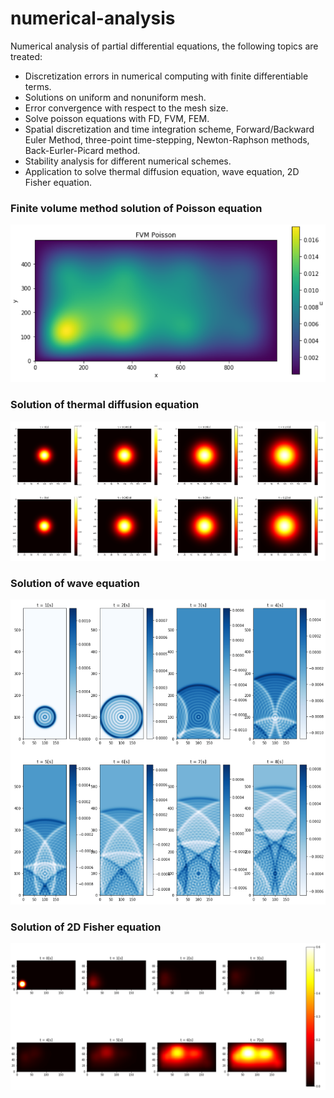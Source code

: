 # numerical-analysis
Numerical analysis of partial differential equations, the following topics are treated:
- Discretization errors in numerical computing with finite differentiable terms.
- Solutions on uniform and nonuniform mesh.
- Error convergence with respect to the mesh size.
- Solve poisson equations with FD, FVM, FEM.
- Spatial discretization and time integration scheme, Forward/Backward Euler Method, three-point time-stepping, Newton-Raphson methods, Back-Eurler-Picard method.
- Stability analysis for different numerical schemes.
- Application to solve thermal diffusion equation, wave equation, 2D Fisher equation.

### Finite volume method solution of Poisson equation
<img src="https://raw.githubusercontent.com/YuchenZhu/numerical-analysis/master/img/fvm.png" width=800> 

### Solution of thermal diffusion equation
<img src="https://raw.githubusercontent.com/YuchenZhu/numerical-analysis/master/img/diffusion.png" width=800> 

### Solution of wave equation
<img src="https://github.com/YuchenZhu/numerical-analysis/blob/master/img/wave.png" width=800> 

### Solution of 2D Fisher equation
<img src="https://github.com/YuchenZhu/numerical-analysis/blob/master/img/Fisher.png" width=800> 
